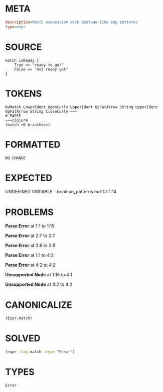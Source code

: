 # META
~~~ini
description=Match expression with boolean-like tag patterns
type=expr
~~~
# SOURCE
~~~roc
match isReady {
	True => "ready to go!"
	False => "not ready yet"
}
~~~
# TOKENS
~~~text
KwMatch LowerIdent OpenCurly UpperIdent OpFatArrow String UpperIdent OpFatArrow String CloseCurly ~~~
# PARSE
~~~clojure
(match <6 branches>)
~~~
# FORMATTED
~~~roc
NO CHANGE
~~~
# EXPECTED
UNDEFINED VARIABLE - boolean_patterns.md:1:7:1:14
# PROBLEMS
**Parse Error**
at 1:1 to 1:15

**Parse Error**
at 2:7 to 2:7

**Parse Error**
at 3:8 to 3:8

**Parse Error**
at 1:1 to 4:2

**Parse Error**
at 4:2 to 4:2

**Unsupported Node**
at 1:15 to 4:1

**Unsupported Node**
at 4:2 to 4:2

# CANONICALIZE
~~~clojure
(Expr.match)
~~~
# SOLVED
~~~clojure
(expr :tag match :type "Error")
~~~
# TYPES
~~~roc
Error
~~~
